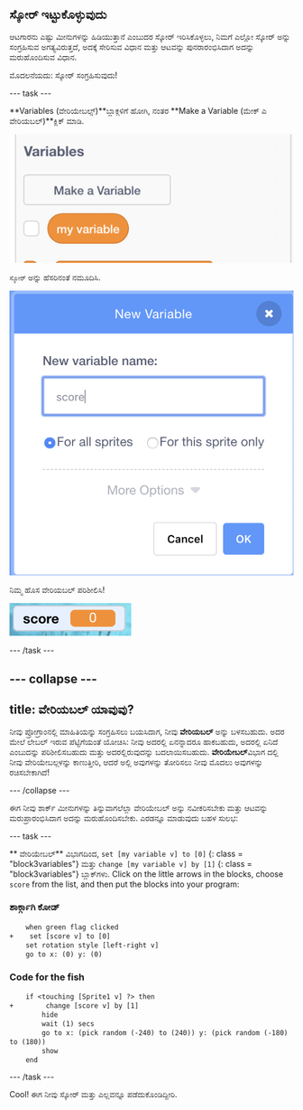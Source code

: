 ## ಸ್ಕೋರ್ ಇಟ್ಟುಕೊಳ್ಳುವುದು

ಆಟಗಾರನು ಎಷ್ಟು ಮೀನುಗಳನ್ನು ಹಿಡಿಯುತ್ತಾನೆ ಎಂಬುದರ ಸ್ಕೋರ್ ಇರಿಸಿಕೊಳ್ಳಲು, ನಿಮಗೆ ಎಲ್ಲೋ ಸ್ಕೋರ್ ಅನ್ನು ಸಂಗ್ರಹಿಸುವ ಅಗತ್ಯವಿರುತ್ತದೆ, ಅದಕ್ಕೆ ಸೇರಿಸುವ ವಿಧಾನ ಮತ್ತು ಆಟವನ್ನು ಪುನರಾರಂಭಿಸಿದಾಗ ಅದನ್ನು ಮರುಹೊಂದಿಸುವ ವಿಧಾನ.

ಮೊದಲನೆಯದು: ಸ್ಕೋರ್ ಸಂಗ್ರಹಿಸುವುದು!

\--- task \---

**Variables (ವೇರಿಯೇಬಲ್ಸ್)**ಬ್ಲಾಕ್ಗಳಿಗೆ ಹೋಗಿ, ನಂತರ **Make a Variable (ಮೇಕ್ ಎ ವೇರಿಯಬಲ್)**ಕ್ಲಿಕ್ ಮಾಡಿ.

![](images/catch5.png)

`ಸ್ಕೋರ್` ಅನ್ನು ಹೆಸರಿನಂತೆ ನಮೂದಿಸಿ.

![](images/catch6.png)

ನಿಮ್ಮ ಹೊಸ ವೇರಿಯಬಲ್ ಪರಿಶೀಲಿಸಿ!

![ಸ್ಕೋರ್ ವೇರಿಯಬಲ್ ಅನ್ನು ಸ್ಟೇಜ್ ಅಲ್ಲಿ ಪ್ರದರ್ಶಿಸಲಾಗುತ್ತದೆ](images/scoreVariableStage.png)

\--- /task \---

## \--- collapse \---

## title: ವೇರಿಯಬಲ್ ಯಾವುವು?

ನೀವು ಪ್ರೋಗ್ರಾಂನಲ್ಲಿ ಮಾಹಿತಿಯನ್ನು ಸಂಗ್ರಹಿಸಲು ಬಯಸಿದಾಗ, ನೀವು **ವೇರಿಯಬಲ್** ಅನ್ನು ಬಳಸಬಹುದು. ಅದರ ಮೇಲೆ ಲೇಬಲ್ ಇರುವ ಪೆಟ್ಟಿಗೆಯಂತೆ ಯೋಚಿಸಿ: ನೀವು ಅದರಲ್ಲಿ ಏನನ್ನಾದರೂ ಹಾಕಬಹುದು, ಅದರಲ್ಲಿ ಏನಿದೆ ಎಂಬುದನ್ನು ಪರಿಶೀಲಿಸಬಹುದು ಮತ್ತು ಅದರಲ್ಲಿರುವುದನ್ನು ಬದಲಾಯಿಸಬಹುದು. **ವೇರಿಯೇಬಲ್**ವಿಭಾಗ ದಲ್ಲಿ ನೀವು ವೇರಿಯೇಬಲ್ಗಳನ್ನು ಕಾಣುತ್ತೀರಿ, ಆದರೆ ಅಲ್ಲಿ ಅವುಗಳನ್ನು ತೋರಿಸಲು ನೀವು ಮೊದಲು ಅವುಗಳನ್ನು ರಚಿಸಬೇಕಾಗಿದೆ!

\--- /collapse \---

ಈಗ ನೀವು ಶಾರ್ಕ್ ಮೀನುಗಳನ್ನು ತಿನ್ನುವಾಗಲೆಲ್ಲಾ ವೇರಿಯೇಬಲ್ ಅನ್ನು ನವೀಕರಿಸಬೇಕು ಮತ್ತು ಆಟವನ್ನು ಮರುಪ್ರಾರಂಭಿಸಿದಾಗ ಅದನ್ನು ಮರುಹೊಂದಿಸಬೇಕು. ಎರಡನ್ನೂ ಮಾಡುವುದು ಬಹಳ ಸುಲಭ:

\--- task \---

** ವೇರಿಯೇಬಲ್** ವಿಭಾಗದಿಂದ, `set [my variable v] to
 [0]` {: class = "block3variables"} ಮತ್ತು `change [my variable v] by [1]` {: class = "block3variables"} ಬ್ಲಾಕ್‌ಗಳು. Click on the little arrows in the blocks, choose `score` from the list, and then put the blocks into your program:

### ಶಾರ್ಕ್ಗಾಗಿ ಕೋಡ್

```blocks3
    when green flag clicked
+    set [score v] to [0]
    set rotation style [left-right v]
    go to x: (0) y: (0)
```

### Code for the fish

```blocks3
    if <touching [Sprite1 v] ?> then
+        change [score v] by [1]
        hide
        wait (1) secs
        go to x: (pick random (-240) to (240)) y: (pick random (-180) to (180))
        show
    end
```

\--- /task \---

Cool! ಈಗ ನೀವು ಸ್ಕೋರ್ ಮತ್ತು ಎಲ್ಲವನ್ನೂ ಪಡೆದುಕೊಂಡಿದ್ದೀರಿ.